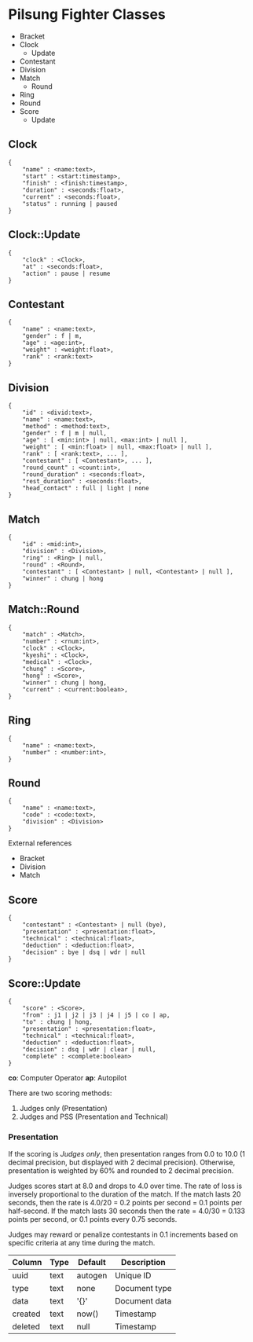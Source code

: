 # Pilsung Fighter Classes

- Bracket
- Clock
  - Update
- Contestant
- Division
- Match
  - Round
- Ring
- Round
- Score
  - Update

## Clock

    {
        "name" : <name:text>,
        "start" : <start:timestamp>,
        "finish" : <finish:timestamp>,
        "duration" : <seconds:float>,
        "current" : <seconds:float>,
        "status" : running | paused
    }

## Clock::Update

    {
        "clock" : <Clock>,
        "at" : <seconds:float>,
        "action" : pause | resume
    }

## Contestant

    {
        "name" : <name:text>,
        "gender" : f | m,
        "age" : <age:int>,
        "weight" : <weight:float>,
        "rank" : <rank:text>
    }

## Division

    {
        "id" : <divid:text>,
        "name" : <name:text>,
        "method" : <method:text>,
        "gender" : f | m | null,
        "age" : [ <min:int> | null, <max:int> | null ],
        "weight" : [ <min:float> | null, <max:float> | null ],
        "rank" : [ <rank:text>, ... ],
        "contestant" : [ <Contestant>, ... ],
        "round_count" : <count:int>,
        "round_duration" : <seconds:float>,
        "rest_duration" : <seconds:float>,
        "head_contact" : full | light | none
    }

## Match

    {
        "id" : <mid:int>,
        "division" : <Division>,
        "ring" : <Ring> | null,
        "round" : <Round>,
        "contestant" : [ <Contestant> | null, <Contestant> | null ],
        "winner" : chung | hong
    }

## Match::Round

    {
        "match" : <Match>,
        "number" : <rnum:int>,
        "clock" : <Clock>,
        "kyeshi" : <Clock>,
        "medical" : <Clock>,
        "chung" : <Score>,
        "hong" : <Score>,
        "winner" : chung | hong,
        "current" : <current:boolean>,
    }

## Ring

    {
        "name" : <name:text>,
        "number" : <number:int>,
    }

## Round

    {
        "name" : <name:text>,
        "code" : <code:text>,
        "division" : <Division>
    }

External references

- Bracket
- Division
- Match

## Score

    {
        "contestant" : <Contestant> | null (bye),
        "presentation" : <presentation:float>,
        "technical" : <technical:float>,
        "deduction" : <deduction:float>,
        "decision" : bye | dsq | wdr | null
    }

## Score::Update

    {
        "score" : <Score>,
        "from" : j1 | j2 | j3 | j4 | j5 | co | ap,
        "to" : chung | hong,
        "presentation" : <presentation:float>,
        "technical" : <technical:float>,
        "deduction" : <deduction:float>,
        "decision" : dsq | wdr | clear | null,
        "complete" : <complete:boolean>
    }

**co**: Computer Operator
**ap**: Autopilot

There are two scoring methods:

1. Judges only (Presentation)
2. Judges and PSS (Presentation and Technical)

### Presentation

If the scoring is *Judges only*, then presentation ranges from 0.0 to 10.0 (1 decimal precision, but displayed with 2 decimal precision). Otherwise, presentation is weighted by 60% and rounded to 2 decimal precision.

Judges scores start at 8.0 and drops to 4.0 over time. The rate of loss is inversely proportional to the duration of the match. If the match lasts 20 seconds, then the rate is 4.0/20 = 0.2 points per second = 0.1 points per half-second. If the match lasts 30 seconds then the rate = 4.0/30 = 0.133 points per second, or 0.1 points every 0.75 seconds.

Judges may reward or penalize contestants in 0.1 increments based on specific criteria at any time during the match.




| Column  | Type | Default | Description   |
| ------- | ---- | ------- | ------------- |
| uuid    | text | autogen | Unique ID     |
| type    | text | none    | Document type |
| data    | text | '{}'    | Document data |
| created | text | now()   | Timestamp     |
| deleted | text | null    | Timestamp     |

